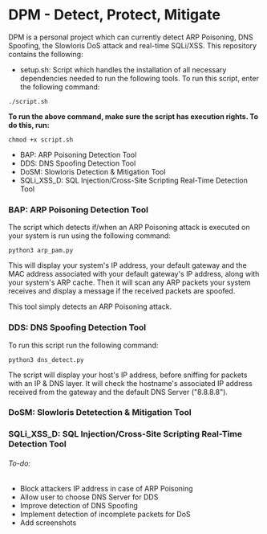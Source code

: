 # DPM - Detect, Protect, Mitigate

DPM is a personal project which can currently detect ARP Poisoning, DNS Spoofing, the Slowloris DoS attack and real-time SQLi/XSS. This repository contains the following:
- setup.sh: Script which handles the installation of all necessary dependencies needed to run the following tools. To run this script, enter the following command:
```
./script.sh
```
**__To run the above command, make sure the script has execution rights. To do this, run:__**
```
chmod +x script.sh
```
- BAP: ARP Poisoning Detection Tool
- DDS: DNS Spoofing Detection Tool
- DoSM: Slowloris Detection & Mitigation Tool
- SQLi_XSS_D: SQL Injection/Cross-Site Scripting Real-Time Detection Tool


### BAP: ARP Poisoning Detection Tool

The script which detects if/when an ARP Poisoning attack is executed on your system is run using the following command:
```
python3 arp_pam.py
```
This will display your system's IP address, your default gateway and the MAC address associated with your default gateway's IP address, along with your system's ARP cache. Then it will scan any ARP packets your system receives and display a message if the received packets are spoofed.

This tool simply detects an ARP Poisoning attack.

### DDS: DNS Spoofing Detection Tool

To run this script run the following command:
```
python3 dns_detect.py
```
The script will display your host's IP address, before sniffing for packets with an IP & DNS layer. It will check the hostname's associated IP address received from the gateway and the default DNS Server ("8.8.8.8").

### DoSM: Slowloris Detetection & Mitigation Tool

### SQLi_XSS_D: SQL Injection/Cross-Site Scripting Real-Time Detection Tool

###### To-do:
- Block attackers IP address in case of ARP Poisoning
- Allow user to choose DNS Server for DDS
- Improve detection of DNS Spoofing
- Implement detection of incomplete packets for DoS
- Add screenshots
